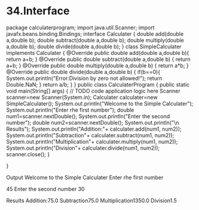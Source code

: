 # 34.Interface
package calculaterprogram;
import java.util.Scanner;
import javafx.beans.binding.Bindings;
interface Calculater {
    double add(double a,double b);
    double subtract(double a,double b);
    double multiply(double a,double b);
    double divide(double a,double b);
}
class SimpleCalculater implements Calculater {
    @Override
    public double add(double a,double b){
    return a+b;
}
    @Override
    public double subtract(double a,double b) {
        return a+b;
    }
    @Override
    public double multiply(double a,double b) {
        return a*b;
    }
    @Override
    public double divide(double a,double b) {
        if(b==0){
            System.out.println("Error:Division by zero not allowed!");
            return Double.NaN;
        }
        return a/b;
        }
    }
public class CalculaterProgram {
    public static void main(String[] args) {
        // TODO code application logic here
   Scanner scanner=new Scanner(System.in);
   Calculater calculater=new SimpleCalculater();
        System.out.println("Welcome to the Simple Calculater");
        System.out.println("Enter rhe first number");
    double num1=scanner.nextDouble();
        System.out.println("Enter the second number");
    double num2=scanner.nextDouble();
        System.out.println("\n Results");
        System.out.println("Addition:"+ calculater.add(num1, num2));
        System.out.println("Subtraction"+ calculater.subtract(num1, num2));
        System.out.println("Multiplication"+ calculater.multiply(num1, num2));
        System.out.println("Division"+ calculater.divide(num1, num2));
        scanner.close();
    }
    
}


Output
Welcome to the Simple Calculater
Enter rhe first number

45
Enter the second number
30

 Results
Addition:75.0
Subtraction75.0
Multiplication1350.0
Division1.5
